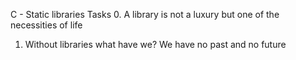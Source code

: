 C - Static libraries
Tasks
0. A library is not a luxury but one of the necessities of life 
1. Without libraries what have we? We have no past and no future 

